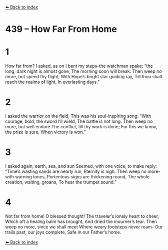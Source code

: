[⬅️ Back to index](../README.md)

# 439 – How Far From Home


# 1
How far from? I asked, as on
I bent my steps-the watchman spake:
“the long, dark night is almost gone,
The morning soon will break.
Then weep no more, but speed thy flight,
With Hope’s bright star guiding ray,
Till thou shalt reach the realms of light,
In everlasting days.”

# 2
I asked the warrior on the field;
This was his soul-inspiring song:
“With courage, bold, the sword I’ll wield,
The battle is not long.
Then weep no more, but well endure
The conflict, till thy work is done;
For this we know, the prize is sure,
When victory is won.”

# 3
I asked again; earth, sea, and sun
Seemed, with one voice, to make reply:
“Time’s wasting sands are nearly run,
Eternity is nigh.
Then weep no more-with warning tones,
Portentous signs are thickening round,
The whole creation, waiting, groans,
To hear the trumpet sound.”

# 4
Not far from home! O blessed thought!
The traveler’s lonely heart to cheer;
Which oft a healing balm has brought,
And dried the mourner’s tear.
Then weep no more, since we shall meet
Where weary footsteps never roam-
Our trails past, our joys complete,
Safe in our Father’s home.

[⬅️ Back to index](../README.md)

